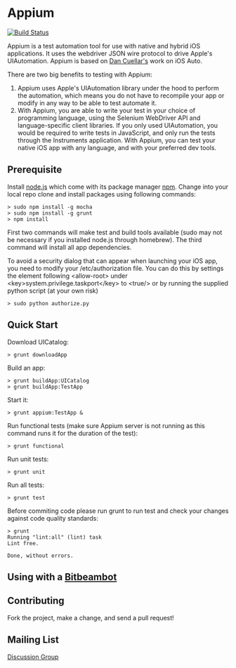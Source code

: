 Appium
=========

[![Build Status](https://api.travis-ci.org/appium/appium.png?branch=master)](https://travis-ci.org/appium/appium)

Appium is a test automation tool for use with native and hybrid iOS applications. It uses the webdriver JSON  wire protocol to drive Apple's UIAutomation. Appium is based on [Dan Cuellar's](http://github.com/penguinho) work on iOS Auto.

There are two big benefits to testing with Appium:

1.  Appium uses Apple's UIAutomation library under the hood to perform the automation, which means you do not have to recompile your app or modify in any way to be able to test automate it.
2.  With Appium, you are able to write your test in your choice of programming language, using the Selenium WebDriver API and language-specific client libraries. If you only used UIAutomation, you would be required to write tests in JavaScript, and only run the tests through the Instruments application. With Appium, you can test your native iOS app with any language, and with your preferred dev tools.

Prerequisite
------------
Install [node.js](http://nodejs.org/) which come with its package manager [npm](https://npmjs.org/).
Change into your local repo clone and install packages using following commands:

    > sudo npm install -g mocha
    > sudo npm install -g grunt
    > npm install

First two commands will make test and build tools available (sudo may not be necessary if you installed node.js through homebrew). The third command will install all app dependencies.

To avoid a security dialog that can appear when launching your iOS app, you need to modify your /etc/authorization file. You can do this by settings the element following &lt;allow-root&gt; under &lt;key&gt;system.privilege.taskport&lt;/key&gt; to &lt;true/&gt; or by running the supplied python script (at your own risk)

    > sudo python authorize.py

Quick Start
-----------
Download UICatalog:

    > grunt downloadApp

Build an app:

    > grunt buildApp:UICatalog
    > grunt buildApp:TestApp

Start it:

    > grunt appium:TestApp &

Run functional tests (make sure Appium server is not running as this command
runs it for the duration of the test):

    > grunt functional

Run unit tests:

    > grunt unit

Run all tests:

    > grunt test

Before commiting code please run grunt to run test and check your changes against code quality standards:

    > grunt
    Running "lint:all" (lint) task
    Lint free.

    Done, without errors.

Using with a [Bitbeambot](http://bitbeam.org)
-----------

Contributing
------------
Fork the project, make a change, and send a pull request!

Mailing List
-----------
[Discussion Group](https://groups.google.com/d/forum/appium-discuss)
